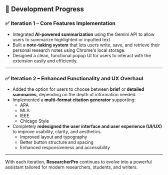 ## 🔄 Development Progress

### ✅ Iteration 1 – Core Features Implementation

- Integrated **AI-powered summarization** using the Gemini API to allow users to summarize highlighted or inputted text.
- Built a **note-taking system** that lets users write, save, and retrieve their personal research notes using Chrome's local storage.
- Designed a clean, functional popup UI for users to interact with the extension easily and efficiently.

---

### ✅ Iteration 2 – Enhanced Functionality and UX Overhaul

- Added the option for users to choose between **brief** or **detailed summaries**, depending on the depth of information needed.
- Implemented a **multi-format citation generator** supporting:
  - APA
  - MLA
  - IEEE
  - Chicago Style
- Completely **redesigned the user interface and user experience (UI/UX)** to improve usability, clarity, and aesthetics.
  - Improved layout and typography
  - Better button structure and spacing
  - Enhanced responsiveness and accessibility

---

With each iteration, **ResearcherPro** continues to evolve into a powerful assistant tailored for modern researchers, students, and writers.
